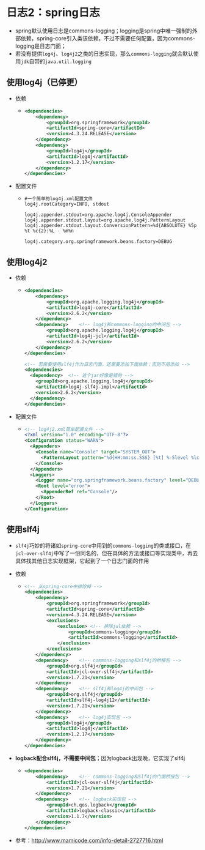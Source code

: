 # 日志2：spring日志



* spring默认使用日志是commons-logging；logging是spring中唯一强制的外部依赖，spring-core引入类该依赖，不过不需要任何配置，因为commons-logging是日志门面；
* 若没有提供`log4j`、`log4j2`之类的日志实现，那么`commons-logging`就会默认使用`jdk`自带的`java.util.logging`



## 使用log4j（已停更）

* 依赖

  * ```xml
    <dependencies>
        <dependency>
            <groupId>org.springframework</groupId>
            <artifactId>spring-core</artifactId>
            <version>4.3.24.RELEASE</version>
        </dependency>
        <dependency>
            <groupId>log4j</groupId>
            <artifactId>log4j</artifactId>
            <version>1.2.17</version>
        </dependency>
    </dependencies>
    ```

* 配置文件

  * ```properties
    #一个简单的log4j.xml配置文件
    log4j.rootCategory=INFO, stdout
    
    log4j.appender.stdout=org.apache.log4j.ConsoleAppender
    log4j.appender.stdout.layout=org.apache.log4j.PatternLayout
    log4j.appender.stdout.layout.ConversionPattern=%d{ABSOLUTE} %5p %t %c{2}:%L - %m%n
    
    log4j.category.org.springframework.beans.factory=DEBUG
    ```

## 使用log4j2

* 依赖

  * ```xml
    <dependencies>
        <dependency>
            <groupId>org.apache.logging.log4j</groupId>
            <artifactId>log4j-core</artifactId>
            <version>2.6.2</version>
        </dependency>
        <dependency>	<!-- log4j和commons-logging的中间包 -->
            <groupId>org.apache.logging.log4j</groupId>
            <artifactId>log4j-jcl</artifactId>
            <version>2.6.2</version>
        </dependency>
    </dependencies>
    
    <!-- 若需要使用slf4j作为日志门面，还需要添加下面依赖；否则不用添加 -->
    <dependencies>
      <dependency>	<!-- 这个jar好像是错的 -->
        <groupId>org.apache.logging.log4j</groupId>
        <artifactId>log4j-slf4j-impl</artifactId>
        <version>2.6.2</version>
      </dependency>
    </dependencies>
    
    ```

* 配置文件

  * ```xml
    <!-- log4j2.xml简单配置文件 -->
    <?xml version="1.0" encoding="UTF-8"?>
    <Configuration status="WARN">
      <Appenders>
        <Console name="Console" target="SYSTEM_OUT">
          <PatternLayout pattern="%d{HH:mm:ss.SSS} [%t] %-5level %logger{36} - %msg%n"/>
        </Console>
      </Appenders>
      <Loggers>
        <Logger name="org.springframework.beans.factory" level="DEBUG"/>
        <Root level="error">
          <AppenderRef ref="Console"/>
        </Root>
      </Loggers>
    </Configuration>
    ```



## 使用slf4j

* `slf4j`巧妙的将诸如`spring-core`中用到的`commons-logging`的类或接口，在`jcl-over-slf4j`中写了一份同名的，但在具体的方法或接口等实现类中，再去具体找其他日志实现框架，它起到了一个日志门面的作用

* 依赖

  * ```xml
    <!-- 从spring-core中排除掉 -->
    <dependencies>
        <dependency>
            <groupId>org.springframework</groupId>
            <artifactId>spring-core</artifactId>
            <version>4.3.24.RELEASE</version>
            <exclusions>
                <exclusion>	<!-- 排除jul依赖 -->
                    <groupId>commons-logging</groupId>
                    <artifactId>commons-logging</artifactId>
                </exclusion>
            </exclusions>
        </dependency>
        <dependency>	<!-- commons-logging和slf4j的桥接包 -->
            <groupId>org.slf4j</groupId>
            <artifactId>jcl-over-slf4j</artifactId>
            <version>1.7.21</version>
        </dependency>
        <dependency>	<!-- slf4j和log4j的中间包 -->
            <groupId>org.slf4j</groupId>
            <artifactId>slf4j-log4j12</artifactId>
            <version>1.7.21</version>
        </dependency>
        <dependency>	<!-- log4j实现包 -->
            <groupId>log4j</groupId>
            <artifactId>log4j</artifactId>
            <version>1.2.17</version>
        </dependency>
    </dependencies>
    ```

* **logback配合slf4j，不需要中间包**；因为logback出现晚，它实现了slf4j

  * ```xml
    <dependencies>
        <dependency>	<!-- commons-logging和slf4j的门面桥接包 -->
            <artifactId>jcl-over-slf4j</artifactId>
            <version>1.7.21</version>
        </dependency>
        <dependency>	<!-- logback实现包 -->
            <groupId>ch.qos.logback</groupId>
            <artifactId>logback-classic</artifactId>
            <version>1.1.7</version>
        </dependency>
    </dependencies>
    ```



* 参考：http://www.mamicode.com/info-detail-2727716.html

























